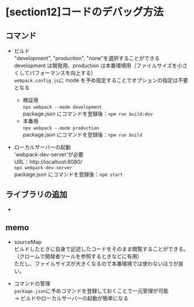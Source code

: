 # [section12]コードのデバッグ方法

## コマンド

- ビルド  
   "development", "production", "none"を選択することができる  
   development は開発用、production は本番環境用（ファイルサイズを小さくしてパフォーマンスを向上する）  
   `webpack.config.js`に mode を予め指定することでオプションの指定は不要となる

  - 検証用  
    `npx webpack --mode development`  
    package.json にコマンドを登録後：`npm run build:dev`
  - 本番用  
    `npx webpack --mode production`  
    package.json にコマンドを登録後：`npm run build`

- ローカルサーバーの起動  
  'webpack-dev-server'が必要  
  URL：http://localhost:8080/  
  `npx webpack-dev-server`  
  package.json にコマンドを登録後：`npm start`

## ライブラリの追加

-

## memo

- sourceMap  
  ビルドしたときに自身で記述したコードをそのまま閲覧することができる。  
  （クロームで開発者ツールを参照するときなどに有用）  
  ただし、ファイルサイズが大きくなるので本番環境では使わないほうが良い。

- コマンドの管理  
  `package.json`に予めコマンドを登録しておくことで一元管理が可能  
  → ビルドやローカルサーバーの起動が簡単になる
